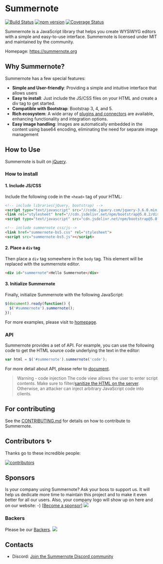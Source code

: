 # Summernote

[![Build Status](https://travis-ci.org/summernote/summernote.svg?branch=develop)](http://travis-ci.org/summernote/summernote)
[![npm version](https://badge.fury.io/js/summernote.svg)](http://badge.fury.io/js/summernote)
[![Coverage Status](https://coveralls.io/repos/summernote/summernote/badge.svg?branch=develop&service=github)](https://coveralls.io/github/summernote/summernote?branch=develop)

Summernote is a JavaScript library that helps you create WYSIWYG editors with a simple and easy-to-use interface. Summernote is licensed under MIT and maintained by the community.

Homepage: <https://summernote.org>

## Why Summernote?

Summernote has a few special features:

- **Simple and User-friendly**: Providing a simple and intuitive interface that allows users
- **Easy to install**: Just include the JS/CSS files on your HTML and create a div tag to get started.
- **Compatible with Bootstrap**: Bootstrap 3, 4, and 5.
- **Rich ecosystem**: A wide array of [plugins and connectors](https://github.com/summernote/awesome-summernote) are available, enhancing functionality and integration options.
- **Easy image handling**: Images are automatically embedded in the content using base64 encoding, eliminating the need for separate image management

## How to Use

Summernote is built on [jQuery](http://jquery.com/).

### How to install

#### 1. Include JS/CSS

Include the following code in the `<head>` tag of your HTML:

```html
<!-- include libraries(jQuery, bootstrap) -->
<script type="text/javascript" src="//code.jquery.com/jquery-3.6.0.min.js"></script>
<link rel="stylesheet" href="//cdn.jsdelivr.net/npm/bootstrap@5.0.2/dist/css/bootstrap.min.css" />
<script type="text/javascript" src="cdn.jsdelivr.net/npm/bootstrap@5.0.2/dist/js/bootstrap.bundle.min.js"></script>

<!-- include summernote css/js-->
<link href="summernote-bs5.css" rel="stylesheet">
<script src="summernote-bs5.js"></script>
```

#### 2. Place a `div` tag

Then place a `div` tag somewhere in the `body` tag. This element will be replaced with the summernote editor.

```html
<div id="summernote">Hello Summernote</div>
```

#### 3. Initialize Summernote

Finally, initialize Summernote with the following JavaScript:

```javascript
$(document).ready(function() {
  $('#summernote').summernote();
});
```

For more examples, please visit to [homepage](http://summernote.org/examples).

### API

Summernote provides a set of API. For example, you can use the following code to get the HTML source code underlying the text in the editor:

```javascript
var html = $('#summernote').summernote('code');
```

For more detail about API, please refer to [document](http://summernote.org/getting-started/#basic-api).

> Warning - code injection
> The code view allows the user to enter script contents. Make sure to filter/[sanitize the HTML on the server](https://github.com/search?l=JavaScript&q=sanitize+html). Otherwise, an attacker can inject arbitrary JavaScript code into clients.

## For contributing

See the [CONTRIBUTING.md]( https://github.com/summernote/summernote/blob/main/.github/CONTRIBUTING.md) for details on how to contribute to Summernote.

## Contributors ✨

Thanks go to these incredible people:

<a href="https://github.com/summernote/summernote/graphs/contributors">
  <img src="https://contrib.rocks/image?repo=summernote/summernote" alt="contributors"/>
</a>

## Sponsors

Is your company using Summernote? Ask your boss to support us. It will help us dedicate more time to maintain this project and to make it even better for all our users. Also, your company logo will show up on here and on our website: -) [[Become a sponsor](https://opencollective.com/summernote#sponsor)]
<a href="https://opencollective.com/summernote#sponsor" target="_
blank"><img src="https://opencollective.com/summernote/sponsor.svg?width=890"></a>

### Backers

Please be our [Backers](https://opencollective.com/summernote#backers).
<a href="https://opencollective.com/summernote#backers" target="_blank"><img src="https://opencollective.com/summernote/backers.svg?width=890"></a>

## Contacts

* Discord: [Join the Summernote Discord community](https://discord.gg/7A64GBKwyu)
